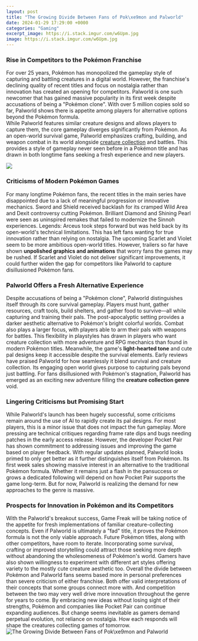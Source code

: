 ```yaml
---
layout: post
title: "The Growing Divide Between Fans of Pok\xe9mon and Palworld"
date: 2024-01-29 17:29:00 +0000
categories: "Gaming"
excerpt_image: https://i.stack.imgur.com/w6Upm.jpg
image: https://i.stack.imgur.com/w6Upm.jpg
---
```


### Rise in Competitors to the Pokémon Franchise 
For over 25 years, Pokémon has monopolized the gameplay style of capturing and battling creatures in a digital world. However, the franchise's declining quality of recent titles and focus on nostalgia rather than innovation has created an opening for competitors. Palworld is one such newcomer that has gained massive popularity in its first week despite accusations of being a "Pokémon clone". With over 5 million copies sold so far, Palworld shows there is appetite among players for alternative options beyond the Pokémon formula.  
While Palworld features similar creature designs and allows players to capture them, the core gameplay diverges significantly from Pokémon. As an open-world survival game, Palworld emphasizes crafting, building, and weapon combat in its world alongside [creature collection](https://store.fi.io.vn/chihuahua-dog-lover-mom-dad-funny-gift-idea3505-t-shirt) and battles. This provides a style of gameplay never seen before in a Pokémon title and has drawn in both longtime fans seeking a fresh experience and new players. 

![](https://s.yimg.com/ny/api/res/1.2/2V0FQfq1Qa4jrjAlpqFFZg--/YXBwaWQ9aGlnaGxhbmRlcjt3PTY0MDtoPTMyMA--/https://media.zenfs.com/es/tomatazos_56/a21c66844868ac6415ac5f7e627716bb)
### Criticisms of Modern Pokémon Games
For many longtime Pokémon fans, the recent titles in the main series have disappointed due to a lack of meaningful progression or innovative mechanics. Sword and Shield received backlash for its cramped Wild Area and Dexit controversy cutting Pokémon. 
Brilliant Diamond and Shining Pearl were seen as uninspired remakes that failed to modernize the Sinnoh experiences. Legends: Arceus took steps forward but was held back by its open-world's technical limitations. This has left fans wanting for true innovation rather than relying on nostalgia.
The upcoming Scarlet and Violet seem to be more ambitious open-world titles. However, trailers so far have shown **unpolished graphics and animations** that worry fans the games may be rushed. If Scarlet and Violet do not deliver significant improvements, it could further widen the gap for competitors like Palworld to capture disillusioned Pokémon fans.
### Palworld Offers a Fresh Alternative Experience
Despite accusations of being a "Pokémon clone", Palworld distinguishes itself through its core survival gameplay. Players must hunt, gather resources, craft tools, build shelters, and gather food to survive—all while capturing and training their pals. The post-apocalyptic setting provides a darker aesthetic alternative to Pokémon's bright colorful worlds. 
Combat also plays a larger focus, with players able to arm their pals with weapons for battles. This flexibility in playstyles has drawn in players who want creature collection with more adventure and RPG mechanics than found in modern Pokémon titles. Meanwhile, the game's **light-hearted tone** and cute pal designs keep it accessible despite the survival elements.
Early reviews have praised Palworld for how seamlessly it blend survival and creature collection. Its engaging open world gives purpose to capturing pals beyond just battling. For fans disillusioned with Pokémon's stagnation, Palworld has emerged as an exciting new adventure filling the **creature collection genre** void.
### Lingering Criticisms but Promising Start 
While Palworld's launch has been hugely successful, some criticisms remain around the use of AI to rapidly create its pal designs. For most players, this is a minor issue that does not impact the fun gameplay. More pressing are technical critiques regarding frame rate dips and bugs needing patches in the early access release.
However, the developer Pocket Pair has shown commitment to addressing issues and improving the game based on player feedback. With regular updates planned, Palworld looks primed to only get better as it further distinguishes itself from Pokémon. 
Its first week sales showing massive interest in an alternative to the traditional Pokémon formula. Whether it remains just a flash in the pansuccess or grows a dedicated following will depend on how Pocket Pair supports the game long-term. But for now, Palworld is realizing the demand for new approaches to the genre is massive.
### Prospects for Innovation in Pokémon and its Competitors
With the Palworld's breakout success, Game Freak will be taking notice of the appetite for fresh implementations of familiar creature-collecting concepts. Even if Palworld is ultimately a "fad" title, it proves the Pokémon formula is not the only viable approach.
Future Pokémon titles, along with other competitors, have room to iterate. Incorporating some survival, crafting or improved storytelling could attract those seeking more depth without abandoning the wholesomeness of Pokémon's world. Gamers have also shown willingness to experiment with different art styles offering variety to the mostly cute creature aesthetic too.
Overall the divide between Pokémon and Palworld fans seems based more in personal preferences than severe criticism of either franchise. Both offer valid interpretations of their concepts that some groups connect more with. And competition between the two may very well drive more innovation throughout the genre for years to come.
By embracing new ideas without losing sight of their strengths, Pokémon and companies like Pocket Pair can continue expanding audiences. But change seems inevitable as gamers demand perpetual evolution, not reliance on nostalgia. How each responds will shape the creatures collecting games of tomorrow.
![The Growing Divide Between Fans of Pok\xe9mon and Palworld](https://i.stack.imgur.com/w6Upm.jpg)